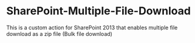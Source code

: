 # SharePoint-Multiple-File-Download
This is a custom action for SharePoint 2013 that enables multiple file download as a zip file (Bulk file download)
